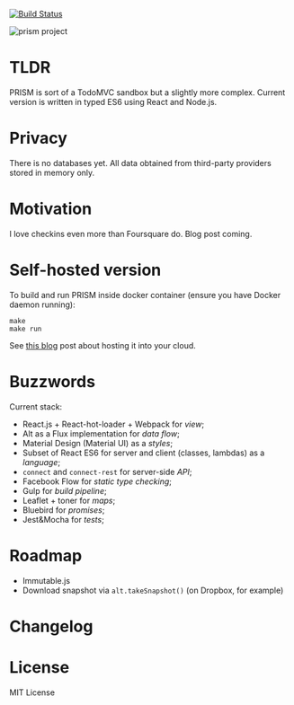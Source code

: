 [![Build Status](https://travis-ci.org/unknownexception/prism.svg)](https://travis-ci.org/unknownexception/prism)

![prism project](https://raw.githubusercontent.com/unknownexception/prism/master/app/images/prism.jpg)

# TLDR

PRISM is sort of a TodoMVC sandbox but a slightly more complex. Current version is written in typed ES6 using React and Node.js.

# Privacy

There is no databases yet. All data obtained from third-party providers stored in memory only.

# Motivation

I love checkins even more than Foursquare do. Blog post coming.

# Self-hosted version

To build and run PRISM inside docker container (ensure you have Docker daemon running):
```
make
make run
```
See [this blog]() post about hosting it into your cloud.

# Buzzwords

Current stack:

- React.js + React-hot-loader + Webpack for *view*;
- Alt as a Flux implementation for *data flow*;
- Material Design (Material UI) as a *styles*;
- Subset of React ES6 for server and client (classes, lambdas) as a *language*;
- `connect` and `connect-rest` for server-side *API*;
- Facebook Flow for *static type checking*;
- Gulp for *build pipeline*;
- Leaflet + toner for *maps*;
- Bluebird for *promises*;
- Jest&Mocha for *tests*;

# Roadmap

- Immutable.js
- Download snapshot via `alt.takeSnapshot()` (on Dropbox, for example)

# Changelog

# License

MIT License

